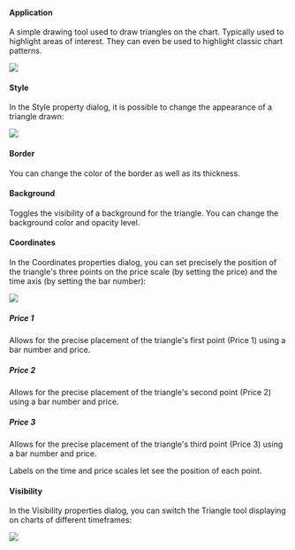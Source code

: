 #### Application

A simple drawing tool used to draw triangles on the chart. Typically used to highlight areas of interest. They can even be used to highlight classic chart patterns.

![](https://s3.amazonaws.com/cdn.freshdesk.com/data/helpdesk/attachments/production/43525582676/original/wTkd03W2k8E5CBfnXgU_An2OMIiIh_e_iA.png?1732565093)

  

#### Style

In the Style property dialog, it is possible to change the appearance of a triangle drawn:

![](https://s3.amazonaws.com/cdn.freshdesk.com/data/helpdesk/attachments/production/43525582752/original/2-ZzWAfUeFF2Myso-Hjfu6Z8MAFlTJni_Q.png?1732565116)

#### Border

You can change the color of the border as well as its thickness.

#### Background

Toggles the visibility of a background for the triangle. You can change the background color and opacity level.

#### Coordinates

In the Coordinates properties dialog, you can set precisely the position of the triangle's three points on the price scale (by setting the price) and the time axis (by setting the bar number):

![](https://s3.amazonaws.com/cdn.freshdesk.com/data/helpdesk/attachments/production/43525582827/original/XyglLlCs4NnIpR2H1zvfm7kFra5XHThHbQ.png?1732565135)

##### Price 1

Allows for the precise placement of the triangle's first point (Price 1) using a bar number and price.

##### Price 2

Allows for the precise placement of the triangle's second point (Price 2) using a bar number and price.

##### Price 3

Allows for the precise placement of the triangle's third point (Price 3) using a bar number and price.

Labels on the time and price scales let see the position of each point.

#### Visibility

In the Visibility properties dialog, you can switch the Triangle tool displaying on charts of different timeframes:

![](https://s3.amazonaws.com/cdn.freshdesk.com/data/helpdesk/attachments/production/43525582906/original/D60r89W3VoNeuAiAGFPJkzTUJBkjCy7v-A.png?1732565165)
